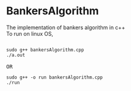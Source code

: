 # BankersAlgorithm
The implementation of bankers algorithm in c++ <br/>
To run on linux OS,
<pre>
<code>
sudo g++ bankersAlgorithm.cpp
./a.out
</code>
OR
<code>
sudo g++ -o run bankersAlgorithm.cpp
./run
</code>
</pre>
